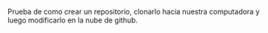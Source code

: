 Prueba de como crear un repositorio, clonarlo hacia nuestra computadora y luego modificarlo en la nube de github.